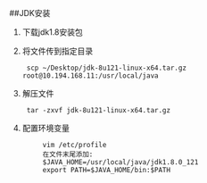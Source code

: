##JDK安装
1. 下载jdk1.8安装包

2. 将文件传到指定目录

        scp ~/Desktop/jdk-8u121-linux-x64.tar.gz root@10.194.168.11:/usr/local/java

3. 解压文件
        
        tar -zxvf jdk-8u121-linux-x64.tar.gz 
4. 配置环境变量
    
            vim /etc/profile
            在文件末尾添加:
            $JAVA_HOME=/usr/local/java/jdk1.8.0_121
            export PATH=$JAVA_HOME/bin:$PATH